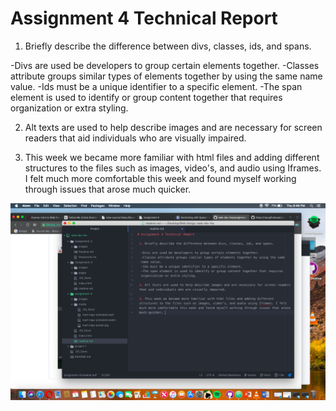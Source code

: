 # Assignment 4 Technical Report

 1. Briefly describe the difference between divs, classes, ids, and spans.

  -Divs are used be developers to group certain elements together.
  -Classes attribute groups similar types of elements together by using the same name value.
  -Ids must be a unique identifier to a specific element.
  -The span element is used to identify or group content together that requires organization or extra styling.

 2. Alt texts are used to help describe images and are necessary for screen readers that aid individuals who are visually impaired.

 3. This week we became more familiar with html files and adding different structures to the files such as images, video's, and audio using Iframes. I felt much more comfortable this week and found myself working through issues that arose much quicker.

![Assignment4Screenshot](./images/Screenshot.png)
